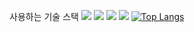 
사용하는 기술 스택
<img src="https://img.shields.io/badge/JAVA-007396?style=square&logo=java&logoColor=white">
<img src="https://img.shields.io/badge/TypeScript-3178C6?style=flat&logo=TypeScript&logoColor=white"/>
<img src="https://img.shields.io/badge/MySQL-4479A1?style=flat&logo=MySQL&logoColor=white">
<img src="https://img.shields.io/badge/SpringBoot-6DB33F?style=flat&logo=SpringBoot&logoColor=white">
[![Top Langs](https://github-readme-stats.vercel.app/api/top-langs/?username=kirito2056&layout=compact)](https://github.com/kirito2056/github-readme-stats)
